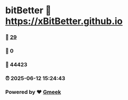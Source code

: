 # bitBetter :link: https://xBitBetter.github.io 
### :page_facing_up: [29](https://xBitBetter.github.io/tag.html) 
### :speech_balloon: 0 
### :hibiscus: 44423 
### :alarm_clock: 2025-06-12 15:24:43 
### Powered by :heart: [Gmeek](https://github.com/Meekdai/Gmeek)
